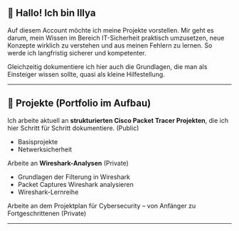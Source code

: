 ## 👋 Hallo! Ich bin Illya

Auf diesem Account möchte ich meine Projekte vorstellen. Mir geht es darum, mein Wissen im Bereich IT-Sicherheit praktisch umzusetzen, neue Konzepte wirklich zu verstehen und aus meinen Fehlern zu lernen. So werde ich langfristig sicherer und kompetenter.

Gleichzeitig dokumentiere ich hier auch die Grundlagen, die man als Einsteiger wissen sollte, quasi als kleine Hilfestellung. 

---

## 📁 Projekte (Portfolio im Aufbau)

Ich arbeite aktuell an **strukturierten Cisco Packet Tracer Projekten**, die ich hier Schritt für Schritt dokumentiere. (Public)  
- Basisprojekte                 
- Netwerksicherheit

Arbeite an **Wireshark-Analysen** (Private)
- Grundlagen der Filterung in Wireshark
- Packet Captures Wireshark analysieren
- Wireshark-Lernreihe

Arbeite an dem Projektplan für Cybersecurity – von Anfänger zu Fortgeschrittenen (Private)



---




